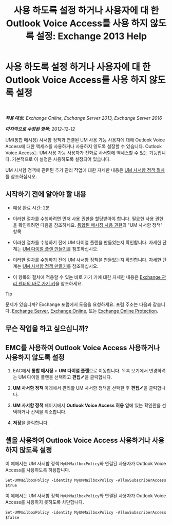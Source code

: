 ﻿---
title: '사용 하도록 설정 하거나 사용자에 대 한 Outlook Voice Access를 사용 하지 않도록 설정: Exchange 2013 Help'
TOCTitle: 사용 하도록 설정 하거나 사용자에 대 한 Outlook Voice Access를 사용 하지 않도록 설정
ms:assetid: c0c244a0-ad2f-4adf-bc1f-1d55fd7ea2d5
ms:mtpsurl: https://technet.microsoft.com/ko-kr/library/Dd351106(v=EXCHG.150)
ms:contentKeyID: 52058029
ms.date: 05/22/2018
mtps_version: v=EXCHG.150
ms.translationtype: MT
---

# 사용 하도록 설정 하거나 사용자에 대 한 Outlook Voice Access를 사용 하지 않도록 설정

 

_**적용 대상:** Exchange Online, Exchange Server 2013, Exchange Server 2016_

_**마지막으로 수정된 항목:** 2012-12-12_

UM(통합 메시징) 사서함 정책과 연결된 UM 사용 가능 사용자에 대해 Outlook Voice Access에 대한 액세스를 사용하거나 사용하지 않도록 설정할 수 있습니다. Outlook Voice Access는 UM 사용 가능 사용자가 전화로 사서함에 액세스할 수 있는 기능입니다. 기본적으로 이 설정은 사용하도록 설정되어 있습니다.

UM 사서함 정책에 관련된 추가 관리 작업에 대한 자세한 내용은 [UM 사서함 정책 절차](um-mailbox-policy-procedures-exchange-2013-help.md)를 참조하십시오.

## 시작하기 전에 알아야 할 내용

  - 예상 완료 시간: 2분

  - 이러한 절차를 수행하려면 먼저 사용 권한을 할당받아야 합니다. 필요한 사용 권한을 확인하려면 다음을 참조하세요. [통합된 메시징 사용 권한](unified-messaging-permissions-exchange-2013-help.md)의 "UM 사서함 정책" 항목

  - 이러한 절차를 수행하기 전에 UM 다이얼 플랜을 만들었는지 확인합니다. 자세한 단계는 [UM 다이얼 플랜 만들기](create-a-um-dial-plan-exchange-2013-help.md)를 참조하십시오.

  - 이러한 절차를 수행하기 전에 UM 사서함 정책을 만들었는지 확인합니다. 자세한 단계는 [UM 사서함 정책 만들기](create-a-um-mailbox-policy-exchange-2013-help.md)를 참조하십시오.

  - 이 항목의 절차에 적용할 수 있는 바로 가기 키에 대한 자세한 내용은 [Exchange 관리 센터의 바로 가기 키](keyboard-shortcuts-in-the-exchange-admin-center-exchange-online-protection-help.md)을 참조하세요.


> [!TIP]
> 문제가 있습니까? Exchange 포럼에서 도움을 요청하세요. 포럼 주소는 다음과 같습니다. <A href="https://go.microsoft.com/fwlink/p/?linkid=60612">Exchange Server</A>, <A href="https://go.microsoft.com/fwlink/p/?linkid=267542">Exchange Online</A>, 또는 <A href="https://go.microsoft.com/fwlink/p/?linkid=285351">Exchange Online Protection</A>.



## 무슨 작업을 하고 싶으십니까?

## EMC를 사용하여 Outlook Voice Access 사용하거나 사용하지 않도록 설정

1.  EAC에서 **통합 메시징** \> **UM 다이얼 플랜**으로 이동합니다. 목록 보기에서 변경하려는 UM 다이얼 플랜을 선택하고 **편집**![편집 아이콘](images/JJ218640.6f53ccb2-1f13-4c02-bea0-30690e6ea71d(EXCHG.150).gif "편집 아이콘")을 클릭합니다.

2.  **UM 사서함 정책** 아래에서 관리할 UM 사서함 정책을 선택한 후 **편집**![편집 아이콘](images/JJ218640.6f53ccb2-1f13-4c02-bea0-30690e6ea71d(EXCHG.150).gif "편집 아이콘")을 클릭합니다.

3.  **UM 사서함 정책** 페이지에서 **Outlook Voice Access 허용** 옆에 있는 확인란을 선택하거나 선택을 취소합니다.

4.  **저장**을 클릭합니다.

## 셸을 사용하여 Outlook Voice Access 사용하거나 사용하지 않도록 설정

이 예에서는 UM 사서함 정책 `MyUMMailboxPolicy`와 연결된 사용자가 Outlook Voice Access를 사용하도록 허용합니다.

    Set-UMMailboxPolicy -identity MyUMMailboxPolicy -AllowSubscriberAccess $true

이 예에서는 UM 사서함 정책 `MyUMMailboxPolicy`와 연결된 사용자가 Outlook Voice Access를 사용하지 못하도록 차단합니다.

    Set-UMMailboxPolicy -identity MyUMMailboxPolicy -AllowSubscriberAccess $false

